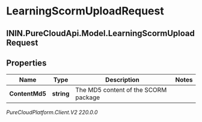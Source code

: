 # LearningScormUploadRequest

## ININ.PureCloudApi.Model.LearningScormUploadRequest

## Properties

|Name | Type | Description | Notes|
|------------ | ------------- | ------------- | -------------|
| **ContentMd5** | **string** | The MD5 content of the SCORM package | |



_PureCloudPlatform.Client.V2 220.0.0_
